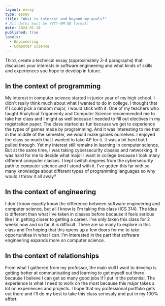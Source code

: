 ```yaml
---
layout: essay
type: essay
title: "What is interest and beyond my goals?"
# All dates must be YYYY-MM-DD format!
date: 2024-01-18
published: true
labels:
  - Engineering
  - Computer Science
---
```


Third, create a technical essay (approximately 3-4 paragraphs) that discusses your interests in software engineering and what kinds of skills and experiences you hope to develop in future.
## In the context of programming

My interest in computer science started in junior year of my high school. I didn't really think much about what I wanted to do in college. I thought that if I could pick a random major, I would stick with it.
One of my teachers who taught Analytical Trigonemty and Computer Science recommended me to take her class and I might as well because I needed to fill out electives in my registration paper.
The class started as fun because we get to experience the types of games made by programming. And it was interesting to me that in the middle of the semester, we would make games ourselves.
I enjoyed the class so much that I wanted to take AP for it. It was a bit hard but I pulled through. Yet my interest still remains in learning in computer science. But at the same time, I was taking cybersecurity classes and networking.
It was hard for me to decide what major I want in college because I took many different computer classes. I kept switch degrees from the cybersecurity path to computer science and I stood with it.
I've gotten this far with so many knowledge about different types of programming languages so why would I throw it all away?

## In the context of engineering

I don't know exactly know the difference between software engineering and computer science, but all I know is I'm taking this class (ICS 314). The idea is different than what I've taken in classes before because it feels serious like I'm getting closer to getting a career.
I've only taken this class for 2 weeks now and so far, it is difficult. There are so many to explore in this class and I'm hoping that this opens up a few doors for me to take opportunities in what I can. I'm interested in the part that software engineering expands more on computer science.

## In the context of relationships

From what I gathered from my professor, the main skill I want to develop is getting better at communicating and learning to get myself out there because I believe I can get so many good jobs if I put in the potential. The experience is what I need to work on the most because this major takes a lot on experiences and projects.
I hope that my professional portfolio gets out there and I'll do my best to take this class seriosuly and put in my 100% effort.
